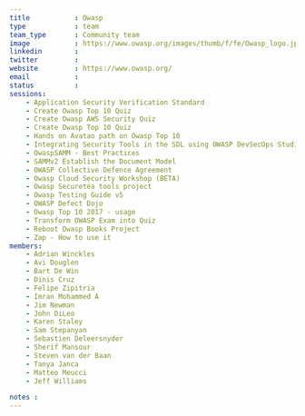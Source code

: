 ```yaml
---
title           : Owasp
type            : team
team_type       : Community team
image           : https://www.owasp.org/images/thumb/f/fe/Owasp_logo.jpg/300px-Owasp_logo.jpg
linkedin        :
twitter         :
website         : https://www.owasp.org/
email           :
status          :
sessions:
    - Application Security Verification Standard
    - Create Owasp Top 10 Quiz
    - Create Owasp AWS Security Quiz
    - Create Owasp Top 10 Quiz
    - Hands on Avatao path on Owasp Top 10
    - Integrating Security Tools in the SDL using OWASP DevSecOps Studio
    - OwaspSAMM - Best Practices
    - SAMMv2 Establish the Document Model
    - OWASP Collective Defence Agreement
    - Owasp Cloud Security Workshop (BETA)
    - Owasp Securetea tools project
    - Owasp Testing Guide v5
    - OWASP Defect Dojo
    - Owasp Top 10 2017 - usage
    - Transform OWASP Exam into Quiz
    - Reboot Owasp Books Project
    - Zap - How to use it
members:
    - Adrian Winckles
    - Avi Douglen
    - Bart De Win
    - Dinis Cruz
    - Felipe Zipitria
    - Imran Mohammed A
    - Jim Newman
    - John DiLeo
    - Karen Staley
    - Sam Stepanyan
    - Sebastien Deleersnyder
    - Sherif Mansour
    - Steven van der Baan
    - Tanya Janca
    - Matteo Meucci
    - Jeff Williams

notes :
---
```





